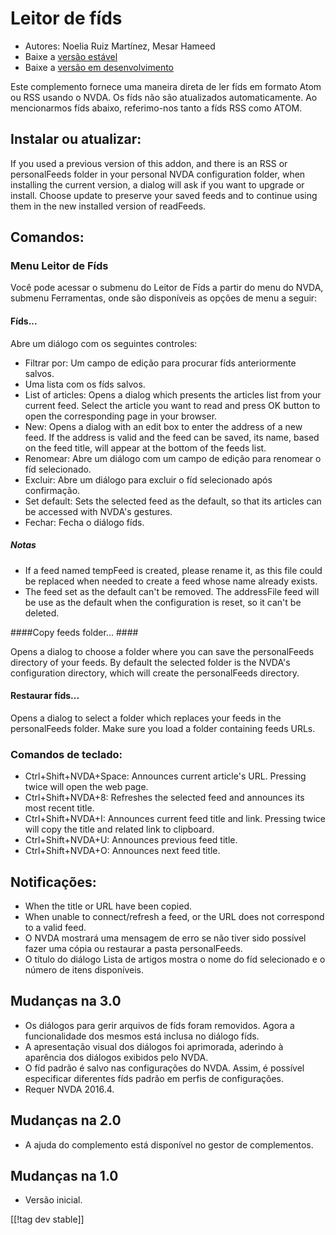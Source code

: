 # Leitor de fíds #

* Autores: Noelia Ruiz Martínez, Mesar Hameed
* Baixe a [versão estável][1]
* Baixe a [versão em desenvolvimento][2]

Este complemento fornece uma maneira direta de ler fíds em formato Atom ou
RSS usando o NVDA. Os fíds não são atualizados automaticamente.  Ao
mencionarmos fíds abaixo, referimo-nos tanto a fíds RSS como ATOM.

## Instalar ou atualizar: ##

If you used a previous version of this addon, and there is an RSS or
personalFeeds folder in your personal NVDA configuration folder, when
installing the current version, a dialog will ask if you want to upgrade or
install.  Choose update to preserve your saved feeds and to continue using
them in the new installed version of readFeeds.

## Comandos: ##

### Menu Leitor de Fíds ###

Você pode acessar o submenu do Leitor de Fíds a partir do menu do NVDA,
submenu Ferramentas, onde são disponíveis as opções de menu a seguir:

#### Fíds... ####

Abre um diálogo com os seguintes controles:

* Filtrar por: Um campo de edição para procurar fíds anteriormente salvos.
* Uma lista com os fíds salvos.
* List of articles: Opens a dialog which presents the articles list from
  your current feed. Select the article you want to read and press OK button
  to open the corresponding page in your browser.
* New: Opens a dialog with an edit box to enter the address of a new
  feed. If the address is valid and the feed can be saved, its name, based
  on the feed title, will appear at the bottom of the feeds list.
* Renomear: Abre um diálogo com um campo de edição para renomear o fíd
  selecionado.
* Excluir: Abre um diálogo para excluir o fíd selecionado após confirmação.
* Set default: Sets the selected feed as the default, so that its articles
  can be accessed with NVDA's gestures.
* Fechar: Fecha o diálogo fíds.

##### Notas #####

* If a feed named tempFeed is created, please rename it, as this file could
  be replaced when needed to create a feed whose name already exists.
* The feed set as the default can't be removed. The addressFile feed will be
  use as the default when the configuration is reset, so it can't be
  deleted.

####Copy feeds folder... ####

Opens a dialog to choose a folder where you can save the personalFeeds
directory of your feeds. By default the selected folder is the NVDA's
configuration directory, which will create the personalFeeds directory.

#### Restaurar fíds... ####

Opens a dialog to select a folder which replaces your feeds in the
personalFeeds folder. Make sure you load a folder containing feeds URLs.

### Comandos de teclado: ###

* Ctrl+Shift+NVDA+Space: Announces current article's URL. Pressing twice
  will open the web page.
* Ctrl+Shift+NVDA+8: Refreshes the selected feed and announces its most
  recent title.
* Ctrl+Shift+NVDA+I: Announces current feed title and link. Pressing twice
  will copy the title and related link to clipboard.
* Ctrl+Shift+NVDA+U: Announces previous feed title.
* Ctrl+Shift+NVDA+O: Announces next feed title.

## Notificações: ##

* When the title or URL have been copied.
* When unable to connect/refresh a feed, or the URL does not correspond to a
  valid feed.
* O NVDA mostrará uma mensagem de erro se não tiver sido possível fazer uma
  cópia ou restaurar a pasta personalFeeds.
* O título do diálogo Lista de artigos mostra o nome do fíd selecionado e o
  número de itens disponíveis.


## Mudanças na 3.0 ##

* Os diálogos para gerir arquivos de fíds foram removidos. Agora a
  funcionalidade dos mesmos está inclusa no diálogo fíds.
* A apresentação visual dos diálogos foi aprimorada, aderindo à aparência
  dos diálogos exibidos pelo NVDA.
* O fíd padrão é salvo nas configurações do NVDA. Assim, é possível
  especificar diferentes fíds padrão em perfis de configurações.
* Requer NVDA 2016.4.


## Mudanças na 2.0 ##

* A ajuda do complemento está disponível no gestor de complementos.

## Mudanças na 1.0 ##

* Versão inicial.

[[!tag dev stable]]

[1]: https://addons.nvda-project.org/files/get.php?file=rf

[2]: https://addons.nvda-project.org/files/get.php?file=rf-dev
